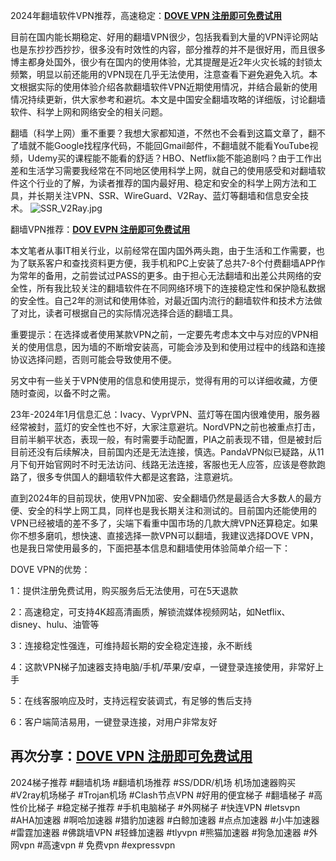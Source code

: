2024年翻墙软件VPN推荐，高速稳定：[**DOVE VPN 注册即可免费试用**](https://doveee.com/a.php?asbcbO1PCgF)

目前在国内能长期稳定、好用的翻墙VPN很少，包括我看到大量的VPN评论网站也是东抄抄西抄抄，很多没有时效性的内容，部分推荐的并不是很好用，而且很多博主都身处国外，很少有在国内的使用体验，尤其提醒是近2年火灾长城的封锁太频繁，明显以前还能用的VPN现在几乎无法使用，注意查看下避免避免入坑。本文根据实际的使用体验介绍各款翻墙软件VPN近期使用情况，并结合最新的使用情况持续更新，供大家参考和避坑。本文是中国安全翻墙攻略的详细版，讨论翻墙软件、科学上网和网络安全的相关问题。

翻墙（科学上网）重不重要？我想大家都知道，不然也不会看到这篇文章了，翻不了墙就不能Google找程序代码，不能回Gmail邮件，不翻墙就不能看YouTube视频，Udemy买的课程能不能看的舒适？HBO、Netflix能不能追剧吗？由于工作出差和生活学习需要我经常在不同地区使用科学上网，就自己的使用感受和对翻墙软件这个行业的了解，为读者推荐的国内最好用、稳定和安全的科学上网方法和工具，并长期关注VPN、SSR、WireGuard、V2Ray、蓝灯等翻墙和信息安全技术。
![SSR_V2Ray.jpg](https://musescore.org/sites/musescore.org/files/styles/width_1480/public/2024-02/4_0.jpg?itok=rpGmrS-9_)

翻墙VPN推荐：[**DOV EVPN 注册即可免费试用**](https://doveee.com/a.php?asbcbO1PCgF)

本文笔者从事IT相关行业，以前经常在国内国外两头跑，由于生活和工作需要，也为了联系客户和查找资料更方便，我手机和PC上安装了总共7-8个付费翻墙APP作为常年的备用，之前尝试过PASS的更多。由于担心无法翻墙和出差公共网络的安全性，所有我比较关注的翻墙软件在不同网络环境下的连接稳定性和保护隐私数据的安全性。自己2年的测试和使用体验，对最近国内流行的翻墙软件和技术方法做了对比，读者可根据自己的实际情况选择合适的翻墙工具。

重要提示：在选择或者使用某款VPN之前，一定要先考虑本文中与对应的VPN相关的使用信息，因为墙的不断增安装高，可能会涉及到和使用过程中的线路和连接协议选择问题，否则可能会导致使用不便。

另文中有一些关于VPN使用的信息和使用提示，觉得有用的可以详细收藏，方便随时查阅，以备不时之需。

23年-2024年1月信息汇总：Ivacy、VyprVPN、蓝灯等在国内很难使用，服务器经常被封，蓝灯的安全性也不好，大家注意避坑。NordVPN之前也被重点打击，目前半躺平状态，表现一般，有时需要手动配置，PIA之前表现不错，但是被封后目前还没有后续解决，目前国内还是无法连接，慎选。PandaVPN似已疑路，从11月下旬开始官网时不时无法访问、线路无法连接，客服也无人应答，应该是卷款跑路了，很多专供国人的翻墙软件大都是这套路，注意避坑。

直到2024年的目前现状，使用VPN加密、安全翻墙仍然是最适合大多数人的最方便、安全的科学上网工具，同样也是我长期关注和测试的。目前国内还能使用的VPN已经被墙的差不多了，尖端下看重中国市场的几款大牌VPN还算稳定。如果你不想多磨叽，想快速、直接选择一款VPN可以翻墙，我建议选择DOVE VPN，也是我日常使用最多的，下面把基本信息和翻墙使用体验简单介绍一下：

DOVE VPN的优势：

1：提供注册免费试用，购买服务后无法使用，可在5天退款

2：高速稳定，可支持4K超高清画质，解锁流媒体视频网站，如Netflix、disney、hulu、油管等

3：连接稳定性强连，可维持超长期的安全稳定连接，永不断线

4：这款VPN梯子加速器支持电脑/手机/苹果/安卓，一键登录连接使用，非常好上手

5：在线客服响应及时，支持远程安装调式，有足够的售后支持

6：客户端简洁易用，一键登录连接，对用户非常友好

## 再次分享：[**DOVE VPN 注册即可免费试用**](https://doveee.com/a.php?asbcbO1PCgF)

2024梯子推荐 #翻墙机场 #翻墙机场推荐 #SS/DDR/机场 机场加速器购买 #V2ray机场梯子 #Trojan机场 #Clash节点VPN #好用的便宜梯子 #翻墙梯子 #高性价比梯子 #稳定梯子推荐 #手机电脑梯子 #外网梯子 #快连VPN #letsvpn #AHA加速器 #啊哈加速器 #猎豹加速器 #白鲸加速器 #点点加速器 #小牛加速器 #雷霆加速器 #佛跳墙VPN #轻蜂加速器 #tlyvpn #熊猫加速器 #狗急加速器 #外网vpn #高速vpn # 免费vpn #expressvpn
